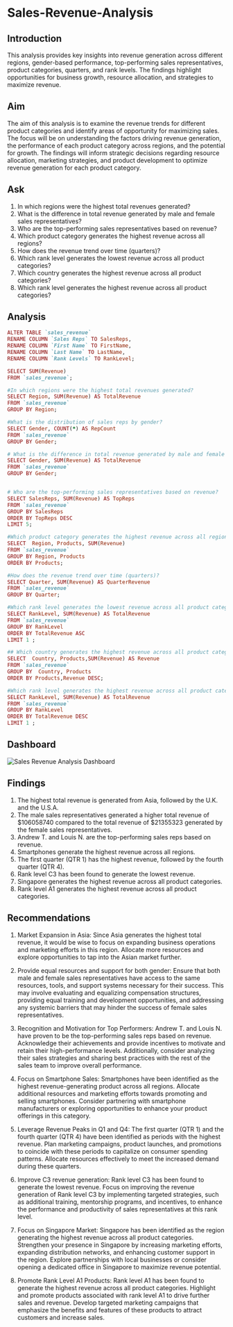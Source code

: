 # Sales-Revenue-Analysis
## Introduction
This analysis provides key insights into revenue generation across different regions, gender-based performance, top-performing sales representatives, product categories, quarters, and rank levels. The findings highlight opportunities for business growth, resource allocation, and strategies to maximize revenue.

## Aim
The aim of this analysis is to examine the revenue trends for different product categories and identify areas of opportunity for maximizing sales. The focus will be on understanding the factors driving revenue generation, the performance of each product category across regions, and the potential for growth. The findings will inform strategic decisions regarding resource allocation, marketing strategies, and product development to optimize revenue generation for each product category.

## Ask
1.	In which regions were the highest total revenues generated?
2.	What is the difference in total revenue generated by male and female sales representatives?
3.	Who are the top-performing sales representatives based on revenue?
4.	Which product category generates the highest revenue across all regions?
5.	How does the revenue trend over time (quarters)?
6.	Which rank level generates the lowest revenue across all product categories?
7.	Which country generates the highest revenue across all product categories?
8.	Which rank level generates the highest revenue across all product categories?


   ## Analysis
```ruby
ALTER TABLE `sales_revenue`
RENAME COLUMN `Sales Reps` TO SalesReps,
RENAME COLUMN `First Name` TO FirstName,
RENAME COLUMN `Last Name` TO LastName,
RENAME COLUMN `Rank Levels` TO RankLevel;

SELECT SUM(Revenue)
FROM `sales_revenue`;

#In which regions were the highest total revenues generated?
SELECT Region, SUM(Revenue) AS TotalRevenue
FROM `sales_revenue`
GROUP BY Region;

#What is the distribution of sales reps by gender?
SELECT Gender, COUNT(*) AS RepCount
FROM `sales_revenue`
GROUP BY Gender;

# What is the difference in total revenue generated by male and female sales representatives?
SELECT Gender, SUM(Revenue) AS TotalRevenue
FROM `sales_revenue`
GROUP BY Gender;


# Who are the top-performing sales representatives based on revenue?
SELECT SalesReps, SUM(Revenue) AS TopReps
FROM `sales_revenue`
GROUP BY SalesReps
ORDER BY TopReps DESC
LIMIT 5;

#Which product category generates the highest revenue across all regions?
SELECT  Region, Products, SUM(Revenue)
FROM `sales_revenue`
GROUP BY Region, Products
ORDER BY Products;

#How does the revenue trend over time (quarters)?
SELECT Quarter, SUM(Revenue) AS QuarterRevenue
FROM `sales_revenue`
GROUP BY Quarter;

#Which rank level generates the lowest revenue across all product categories?
SELECT RankLevel, SUM(Revenue) AS TotalRevenue
FROM `sales_revenue`
GROUP BY RankLevel
ORDER BY TotalRevenue ASC
LIMIT 1 ;

## Which country generates the highest revenue across all product categories?
SELECT  Country, Products,SUM(Revenue) AS Revenue
FROM `sales_revenue`
GROUP BY  Country, Products
ORDER BY Products,Revenue DESC;

#Which rank level generates the highest revenue across all product categories?
SELECT RankLevel, SUM(Revenue) AS TotalRevenue
FROM `sales_revenue`
GROUP BY RankLevel
ORDER BY TotalRevenue DESC 
LIMIT 1 ;
```
## Dashboard
![Sales Revenue Analysis Dashboard](https://github.com/Kadiis/Sales-Revenue-Analysis/assets/106782819/a6a02e58-db15-4338-9c94-a200ce8d09e5)


  ## Findings
1.	The highest total revenue is generated from Asia, followed by the U.K. and the U.S.A.
2.	The male sales representatives generated a higher total revenue of $106058740 compared to the total revenue of $21355323 generated by the female sales representatives.
3.	Andrew T. and Louis N. are the top-performing sales reps based on revenue.
4.	Smartphones generate the highest revenue across all regions.
5.	The first quarter (QTR 1) has the highest revenue, followed by the fourth quarter (QTR 4).
6.	Rank level C3 has been found to generate the lowest revenue.
7.	Singapore generates the highest revenue across all product categories.
8.	Rank level A1 generates the highest revenue across all product categories.


## Recommendations
1.	Market Expansion in Asia: Since Asia generates the highest total revenue, it would be wise to focus on expanding business operations and marketing efforts in this region. Allocate more resources and explore opportunities to tap into the Asian market further.

2.	Provide equal resources and support for both gender: Ensure that both male and female sales representatives have access to the same resources, tools, and support systems necessary for their success. This may involve evaluating and equalizing compensation structures, providing equal training and development opportunities, and addressing any systemic barriers that may hinder the success of female sales representatives.

3.	Recognition and Motivation for Top Performers: Andrew T. and Louis N. have proven to be the top-performing sales reps based on revenue. Acknowledge their achievements and provide incentives to motivate and retain their high-performance levels. Additionally, consider analyzing their sales strategies and sharing best practices with the rest of the sales team to improve overall performance.

4.	Focus on Smartphone Sales: Smartphones have been identified as the highest revenue-generating product across all regions. Allocate additional resources and marketing efforts towards promoting and selling smartphones. Consider partnering with smartphone manufacturers or exploring opportunities to enhance your product offerings in this category.

5.	Leverage Revenue Peaks in Q1 and Q4: The first quarter (QTR 1) and the fourth quarter (QTR 4) have been identified as periods with the highest revenue. Plan marketing campaigns, product launches, and promotions to coincide with these periods to capitalize on consumer spending patterns. Allocate resources effectively to meet the increased demand during these quarters.

6.	Improve C3 revenue generation: Rank level C3 has been found to generate the lowest revenue. Focus on improving the revenue generation of Rank level C3 by implementing targeted strategies, such as additional training, mentorship programs, and incentives, to enhance the performance and productivity of sales representatives at this rank level.

7.	Focus on Singapore Market: Singapore has been identified as the region generating the highest revenue across all product categories. Strengthen your presence in Singapore by increasing marketing efforts, expanding distribution networks, and enhancing customer support in the region. Explore partnerships with local businesses or consider opening a dedicated office in Singapore to maximize revenue potential.

8.	Promote Rank Level A1 Products: Rank level A1 has been found to generate the highest revenue across all product categories. Highlight and promote products associated with rank level A1 to drive further sales and revenue. Develop targeted marketing campaigns that emphasize the benefits and features of these products to attract customers and increase sales.

